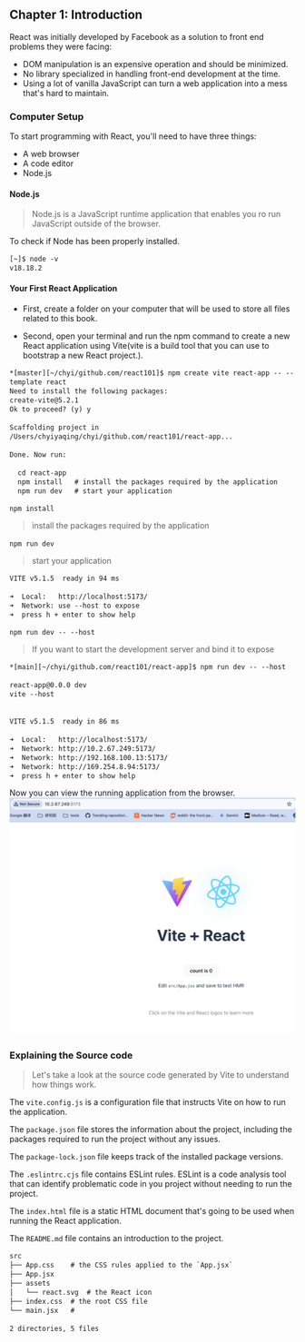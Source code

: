 ## Chapter 1: Introduction

React was initially developed by Facebook as a solution to front end problems they were facing:

* DOM manipulation is an expensive operation and should be minimized.
* No library specialized in handling front-end development at the time.
* Using a lot of vanilla JavaScript can turn a web application into a mess that's hard to maintain.

### Computer Setup

To start programming with React, you'll need to have three things:

*  A web browser
*  A code editor
*  Node.js


#### Node.js
> Node.js is a JavaScript runtime application that enables you ro run JavaScript outside of the browser.

To check if Node has been properly installed.
```
[~]$ node -v
v18.18.2
```

#### Your First React Application

* First, create a folder on your computer that will be used to store all files related to this book.

* Second, open your terminal and run the npm command to create a new React application using Vite(vite is a build tool that you can use to bootstrap a new React project.).

```
*[master][~/chyi/github.com/react101]$ npm create vite react-app -- --template react
Need to install the following packages:
create-vite@5.2.1
Ok to proceed? (y) y

Scaffolding project in /Users/chyiyaqing/chyi/github.com/react101/react-app...

Done. Now run:

  cd react-app
  npm install   # install the packages required by the application
  npm run dev   # start your application
```

`npm install`
> install the packages required by the application

`npm run dev`
> start your application

```
VITE v5.1.5  ready in 94 ms

➜  Local:   http://localhost:5173/
➜  Network: use --host to expose
➜  press h + enter to show help
```

`npm run dev -- --host`
> If you want to start the development server and bind it to expose

```
*[main][~/chyi/github.com/react101/react-app]$ npm run dev -- --host

react-app@0.0.0 dev
vite --host


VITE v5.1.5  ready in 86 ms

➜  Local:   http://localhost:5173/
➜  Network: http://10.2.67.249:5173/
➜  Network: http://192.168.100.13:5173/
➜  Network: http://169.254.8.94:5173/
➜  press h + enter to show help
```

Now you can view the running application from the browser.
![react run dev](/imgs/react-run-dev.png)

### Explaining the Source code

> Let's take a look at the source code generated by Vite to understand how things work.

The `vite.config.js` is a configuration file that instructs Vite on how to run the application.

The `package.json` file stores the information about the project, including the packages required to run the project without any issues.

The `package-lock.json` file keeps track of the installed package versions.

The `.eslintrc.cjs` file contains ESLint rules. ESLint is a code analysis tool that can identify problematic code in you project without needing to run the project.

The `index.html` file is a static HTML document that's going to be used when running the React application.

The `README.md` file contains an introduction to the project.

```
src
├── App.css    # the CSS rules applied to the `App.jsx`
├── App.jsx
├── assets
│   └── react.svg  # the React icon
├── index.css  # the root CSS file
└── main.jsx   #

2 directories, 5 files
```
